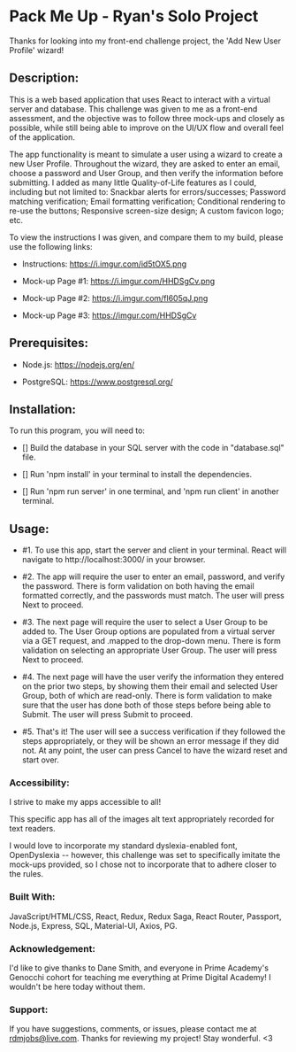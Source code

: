 # Pack Me Up - Ryan's Solo Project

Thanks for looking into my front-end challenge project, the 'Add New User Profile' wizard! 



## Description:

This is a web based application that uses React to interact with a virtual server and database.  This challenge was given to me as a front-end assessment, and the objective was to follow three mock-ups and closely as possible, while still being able to improve on the UI/UX flow and overall feel of the application. 

The app functionality is meant to simulate a user using a wizard to create a new User Profile.  Throughout the wizard, they are asked to enter an email, choose a password and User Group, and then verify the information before submitting.  I added as many little Quality-of-Life features as I could, including but not limited to: Snackbar alerts for errors/successes; Password matching verification; Email formatting verification; Conditional rendering to re-use the buttons; Responsive screen-size design; A custom favicon logo; etc. 

To view the instructions I was given, and compare them to my build, please use the following links:

- Instructions: https://i.imgur.com/id5tOX5.png

- Mock-up Page #1: https://i.imgur.com/HHDSgCv.png 

- Mock-up Page #2: https://i.imgur.com/fl605qJ.png  

- Mock-up Page #3: https://imgur.com/HHDSgCv 



## Prerequisites:

- Node.js: https://nodejs.org/en/

- PostgreSQL: https://www.postgresql.org/



## Installation:

To run this program, you will need to:

- [] Build the database in your SQL server with the code in "database.sql" file. 

- [] Run 'npm install' in your terminal to install the dependencies.

- [] Run 'npm run server' in one terminal, and 'npm run client' in another terminal.



## Usage:

- #1. To use this app, start the server and client in your terminal.  React will navigate to http://localhost:3000/ in your browser.  

- #2. The app will require the user to enter an email, password, and verify the password.  There is form validation on both having the email formatted correctly, and the passwords must match.  The user will press Next to proceed. 

- #3. The next page will require the user to select a User Group to be added to.  The User Group options are populated from a virtual server via a GET request, and .mapped to the drop-down menu.  There is form validation on selecting an appropriate User Group.  The user will press Next to proceed. 

- #4. The next page will have the user verify the information they entered on the prior two steps, by showing them their email and selected User Group, both of which are read-only.  There is form validation to make sure that the user has done both of those steps before being able to Submit.  The user will press Submit to proceed. 

- #5. That's it!  The user will see a success verification if they followed the steps appropriately, or they will be shown an error message if they did not.  At any point, the user can press Cancel to have the wizard reset and start over.  



### Accessibility: 

I strive to make my apps accessible to all!  

This specific app has all of the images alt text appropriately recorded for text readers. 

I would love to incorporate my standard dyslexia-enabled font, OpenDyslexia -- however, this challenge was set to specifically imitate the mock-ups provided, so I chose not to incorporate that to adhere closer to the rules. 


### Built With:

JavaScript/HTML/CSS, React, Redux, Redux Saga, React Router, Passport, Node.js, Express, SQL, Material-UI, Axios, PG. 



### Acknowledgement:

I'd like to give thanks to Dane Smith, and everyone in Prime Academy's Genocchi cohort for teaching me everything at Prime Digital Academy!  I wouldn't be here today without them.  
 


### Support:

If you have suggestions, comments, or issues, please contact me at rdmjobs@live.com.  Thanks for reviewing my project!  Stay wonderful. <3
